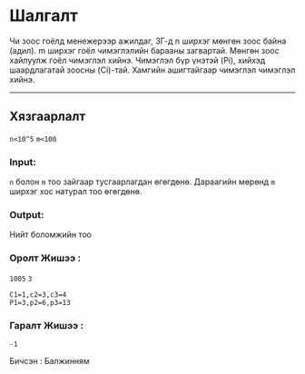 # Шалгалт

Чи зоос гоёлд менежерээр ажилдаг, ЗГ-д n ширхэг мөнгөн зоос байна (адил). m ширхэг гоёл чимэглэлийн барааны загвартай. Мөнгөн зоос хайлуулж гоёл чимэглэл хийнэ.
Чимэглэл бүр үнэтэй (Pi), хийхэд шаардлагатай зоосны (Ci)-тай. Хамгийн ашигтайгаар чимэглэл чимэглэл хийнэ.








-------------------------------------------------------------------------------------------------------------------------------------------------------------------
## **Хязгаарлалт**<br/>

`n<10^5`  `m<100` <br/>

### Input:
 `n` болон `m` тоо зайгаар тусгаарлагдан өгөгдөнө. Дараагийн мөрөнд `m` ширхэг хос натурал тоо өгөгдөнө.  <br>

### Output:
 Нийт боломжийн тоо<br>





### **Оролт Жишээ :**
`1005` `3`

```
C1=1,c2=3,c3=4
P1=3,p2=6,p3=13
```

### **Гаралт Жишээ :**

`-1`


Бичсэн : Балжинням

